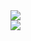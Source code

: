   <div>
    <a href="https://github.com/Justin1107-good/">
      <img src="https://readme-typing-svg.demolab.com?font=Fira+Code&pause=1000&width=435&lines=console.log(%22Hello%2C%20World%22); 1024!1024!1024!1024!1024!1024! &center=true&size=27" />
    </a>
  </div>

 <picture>
    <img src="https://github.com/Justin1107-good/Justin1107-good.github.io/blob/66efb5f212fb0e04ae644452ab660afc31bbf2da/images/ooo%20(1).gif" />
  </picture>
 
   







